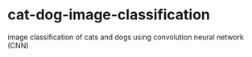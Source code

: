 # cat-dog-image-classification
image classification of cats and dogs using convolution neural network (CNN)
